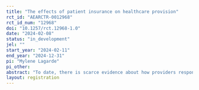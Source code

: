 ```yaml
---
title: "The effects of patient insurance on healthcare provision"
rct_id: "AEARCTR-0012968"
rct_id_num: "12968"
doi: "10.1257/rct.12968-1.0"
date: "2024-02-08"
status: "in_development"
jel: ""
start_year: "2024-02-11"
end_year: "2024-12-31"
pi: "Mylene Lagarde"
pi_other:
abstract: "To date, there is scarce evidence about how providers respond to insurance schemes in low- and middle-income countries. We design an experimental audit study in Ghana to answer two questions: (1) to what extent do providers in public primary health centres treat differently patients who are insured in the national health insurance scheme, compared to those who are not? (2) is there evidence of fraudulent behaviour? Unbeknownst to the consulting providers, we send two pairs of standardized patients to pass as patients in 120 health centres. Within a pair, the two SPs are matched on gender and trained to present the same clinical condition to the same facilities. For each facility visited by a pair of SP, we randomly choose which one presents their national health insurance card and which one does not. We look at the effect of insurance cover on cost, quality and efficiency outcomes. Subject to being able to link the SP visit to claims data, we will also look at the prevalence of a range of fraudulent behaviours."
layout: registration
---
```


